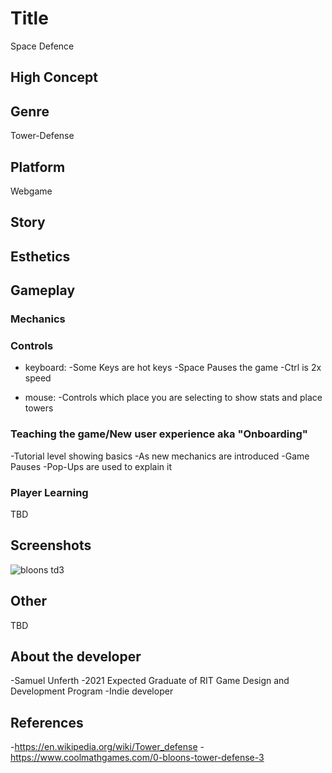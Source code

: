 # Title
Space Defence

## High Concept


## Genre
Tower-Defense

## Platform
Webgame

## Story


## Esthetics


## Gameplay

### Mechanics


### Controls
- keyboard:
  -Some Keys are hot keys
  -Space Pauses the game
  -Ctrl is 2x speed
  
 - mouse:
   -Controls which place you are selecting to show stats and place towers
  
### Teaching the game/New user experience aka "Onboarding"
-Tutorial level showing basics
-As new mechanics are introduced
  -Game Pauses
  -Pop-Ups are used to explain it
 
### Player Learning
TBD

## Screenshots
![bloons td3](https://www.coolmathgames.com/sites/cmatgame/files/bloons-tower-defense-3.jpg)

## Other
TBD

## About the developer
-Samuel Unferth
-2021 Expected Graduate of RIT Game Design and Development Program
-Indie developer



## References
-https://en.wikipedia.org/wiki/Tower_defense
-https://www.coolmathgames.com/0-bloons-tower-defense-3
